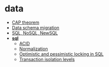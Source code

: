 <!-- generated by markdown-notes-tree -->

# data

<!-- optional markdown-notes-tree directory description starts here -->

<!-- optional markdown-notes-tree directory description ends here -->

-   [CAP theorem](CAP-theorem.md)
-   [Data schema migration](Data-schema-migration.md)
-   [SQL, NoSQL, NewSQL](SQL-NoSQL-NewSQL.md)
-   [**sql**](sql/README.md)
    -   [ACID](sql/ACID.md)
    -   [Normalization](sql/Normalization.md)
    -   [Optimistic and pessimistic locking in SQL](sql/Optimistic-pessimistic-locking-SQL.md)
    -   [Transaction isolation levels](sql/Transaction-isolation-levels.md)
